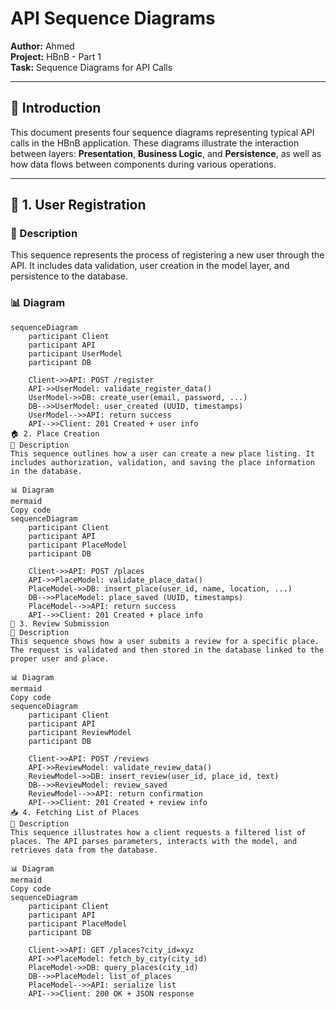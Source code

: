 # API Sequence Diagrams

**Author:** Ahmed  
**Project:** HBnB - Part 1  
**Task:** Sequence Diagrams for API Calls

---

## 📘 Introduction

This document presents four sequence diagrams representing typical API calls in the HBnB application. These diagrams illustrate the interaction between layers: **Presentation**, **Business Logic**, and **Persistence**, as well as how data flows between components during various operations.

---

## 🔐 1. User Registration

### 📝 Description
This sequence represents the process of registering a new user through the API. It includes data validation, user creation in the model layer, and persistence to the database.

### 📊 Diagram
```mermaid
sequenceDiagram
    participant Client
    participant API
    participant UserModel
    participant DB

    Client->>API: POST /register
    API->>UserModel: validate_register_data()
    UserModel->>DB: create_user(email, password, ...)
    DB-->>UserModel: user_created (UUID, timestamps)
    UserModel-->>API: return success
    API-->>Client: 201 Created + user info
🏠 2. Place Creation
📝 Description
This sequence outlines how a user can create a new place listing. It includes authorization, validation, and saving the place information in the database.

📊 Diagram
mermaid
Copy code
sequenceDiagram
    participant Client
    participant API
    participant PlaceModel
    participant DB

    Client->>API: POST /places
    API->>PlaceModel: validate_place_data()
    PlaceModel->>DB: insert_place(user_id, name, location, ...)
    DB-->>PlaceModel: place_saved (UUID, timestamps)
    PlaceModel-->>API: return success
    API-->>Client: 201 Created + place info
📝 3. Review Submission
📝 Description
This sequence shows how a user submits a review for a specific place. The request is validated and then stored in the database linked to the proper user and place.

📊 Diagram
mermaid
Copy code
sequenceDiagram
    participant Client
    participant API
    participant ReviewModel
    participant DB

    Client->>API: POST /reviews
    API->>ReviewModel: validate_review_data()
    ReviewModel->>DB: insert_review(user_id, place_id, text)
    DB-->>ReviewModel: review_saved
    ReviewModel-->>API: return confirmation
    API-->>Client: 201 Created + review info
📥 4. Fetching List of Places
📝 Description
This sequence illustrates how a client requests a filtered list of places. The API parses parameters, interacts with the model, and retrieves data from the database.

📊 Diagram
mermaid
Copy code
sequenceDiagram
    participant Client
    participant API
    participant PlaceModel
    participant DB

    Client->>API: GET /places?city_id=xyz
    API->>PlaceModel: fetch_by_city(city_id)
    PlaceModel->>DB: query_places(city_id)
    DB-->>PlaceModel: list_of_places
    PlaceModel-->>API: serialize list
    API-->>Client: 200 OK + JSON response
